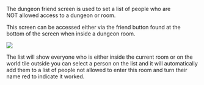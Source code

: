 The dungeon friend screen is used to set a list of people who are NOT allowed access to a dungeon or room.

This screen can be accessed either via the friend button found at the bottom of the screen when inside a dungeon room.

[![](https://lohcdn.com/images/t_dungeonfriends.jpg)](https://lohcdn.com/images/dungeonfriends.jpg)

The list will show everyone who is either inside the current room or on the world tile outside you can select a person on the list and it will automatically add them to a list of people not allowed to enter this room and turn their name red to indicate it worked.